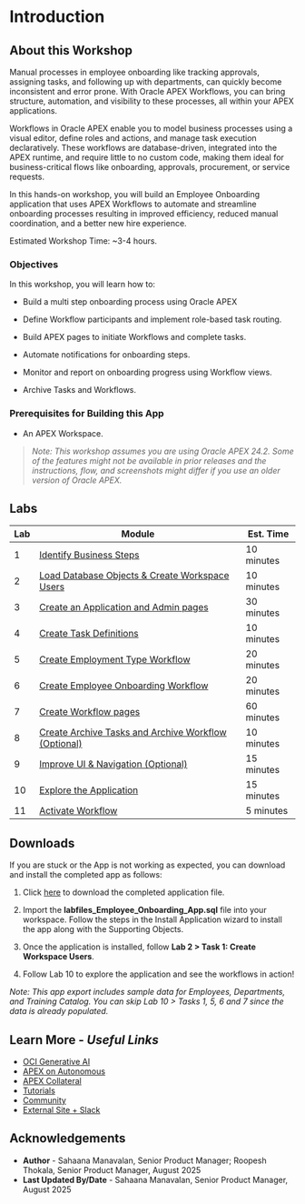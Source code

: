 # Introduction

## About this Workshop

Manual processes in employee onboarding like tracking approvals, assigning tasks, and following up with departments, can quickly become inconsistent and error prone. With Oracle APEX Workflows, you can bring structure, automation, and visibility to these processes, all within your APEX applications.

Workflows in Oracle APEX enable you to model business processes using a visual editor, define roles and actions, and manage task execution declaratively. These workflows are database-driven, integrated into the APEX runtime, and require little to no custom code, making them ideal for business-critical flows like onboarding, approvals, procurement, or service requests.

In this hands-on workshop, you will build an Employee Onboarding application that uses APEX Workflows to automate and streamline onboarding processes resulting in improved efficiency, reduced manual coordination, and a better new hire experience.

Estimated Workshop Time: ~3-4 hours.

### Objectives

In this workshop, you will learn how to:

- Build a multi step onboarding process using Oracle APEX

- Define Workflow participants and implement role-based task routing.

- Build APEX pages to initiate Workflows and complete tasks.

- Automate notifications for onboarding steps.

- Monitor and report on onboarding progress using Workflow views.

- Archive Tasks and Workflows.

### Prerequisites for Building this App

- An APEX Workspace.

>*Note: This workshop assumes you are using Oracle APEX 24.2. Some of the features might not be available in prior releases and the instructions, flow, and screenshots might differ if you use an older version of Oracle APEX.*

## Labs

| Lab |  Module | Est. Time |
| --- | --- | --- |
| 1 | [Identify Business Steps](?lab=1-identify-business-steps) | 10 minutes |
| 2 | [Load Database Objects & Create Workspace Users](?lab=2-data-load) | 10 minutes |
| 3 | [Create an Application and Admin pages](?lab=3-create-app) | 30 minutes |
| 4 | [Create Task Definitions](?lab=4-create-tasks) | 10 minutes |
| 5 | [Create Employment Type Workflow](?lab=5-create-emp-type-wf) | 20 minutes |
| 6 | [Create Employee Onboarding Workflow](?lab=6-create-empon-wf) | 20 minutes |
| 7 | [Create Workflow pages](?lab=7-create-workflow-pages) | 60 minutes |
| 8 | [Create Archive Tasks and Archive Workflow (Optional)](?lab=8-archived-tasks) | 10 minutes |
| 9 | [Improve UI & Navigation (Optional)](?lab=9-improve-ui) | 15 minutes |
| 10 | [Explore the Application](?lab=10-running-the-app) | 15 minutes |
| 11 | [Activate Workflow](?lab=11-activate-workflow) | 5 minutes |

## Downloads

If you are stuck or the App is not working as expected, you can download and install the completed app as follows:

1. Click [here](https://c4u04.objectstorage.us-ashburn-1.oci.customer-oci.com/p/EcTjWk2IuZPZeNnD_fYMcgUhdNDIDA6rt9gaFj_WZMiL7VvxPBNMY60837hu5hga/n/c4u04/b/livelabsfiles/o/labfiles%2FEmployee_Onboarding_App.sql) to download the completed application file.

2. Import the **labfiles\_Employee\_Onboarding\_App.sql** file into your workspace. Follow the steps in the Install Application wizard to install the app along with the Supporting Objects.

3. Once the application is installed, follow **Lab 2 > Task 1: Create Workspace Users**.

4. Follow Lab 10 to explore the application and see the workflows in action!

*Note: This app export includes sample data for Employees, Departments, and Training Catalog. You can skip Lab 10 > Tasks 1, 5, 6 and 7 since the data is already populated.*

## Learn More - *Useful Links*

- [OCI Generative AI](https://www.oracle.com/artificial-intelligence/generative-ai/large-language-models/)
- [APEX on Autonomous](https://apex.oracle.com/autonomous)
- [APEX Collateral](https://www.oracle.com/database/technologies/appdev/apex/collateral.html)
- [Tutorials](https://apex.oracle.com/en/learn/tutorials)
- [Community](https://apex.oracle.com/community)
- [External Site + Slack](http://apex.world)

## Acknowledgements

- **Author** - Sahaana Manavalan, Senior Product Manager; Roopesh Thokala, Senior Product Manager, August 2025
- **Last Updated By/Date** - Sahaana Manavalan, Senior Product Manager, August 2025
